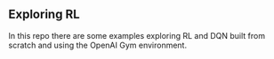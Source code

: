 ## Exploring RL 
In this repo there are some examples exploring RL and DQN built from scratch and using the OpenAI Gym environment.
